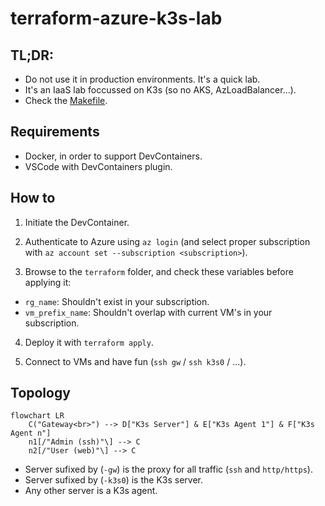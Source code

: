 # terraform-azure-k3s-lab

## TL;DR:

- Do not use it in production environments. It's a quick lab.
- It's an IaaS lab foccussed on K3s (so no AKS, AzLoadBalancer...).
- Check the [Makefile](Makefile).

## Requirements

- Docker, in order to support DevContainers.
- VSCode with DevContainers plugin.

## How to

1. Initiate the DevContainer.

2. Authenticate to Azure using `az login` (and select proper subscription with `az account set --subscription <subscription>`).

3. Browse to the `terraform` folder, and check these variables before applying it:

  - `rg_name`: Shouldn't exist in your subscription.
  - `vm_prefix_name`: Shouldn't overlap with current VM's in your subscription.

4. Deploy it with `terraform apply`.

5. Connect to VMs and have fun (`ssh gw` / `ssh k3s0` / ...).

## Topology

```mermaid
flowchart LR
    C("Gateway<br>") --> D["K3s Server"] & E["K3s Agent 1"] & F["K3s Agent n"]
    n1[/"Admin (ssh)"\] --> C
    n2[/"User (web)"\] --> C
```

- Server sufixed by (`-gw`) is the proxy for all traffic (`ssh` and `http/https`).
- Server sufixed by (`-k3s0`) is the K3s server.
- Any other server is a K3s agent.

